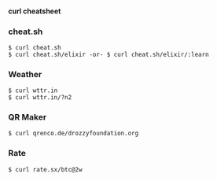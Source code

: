 #### curl cheatsheet

### cheat.sh

	$ curl cheat.sh
	$ curl cheat.sh/elixir -or- $ curl cheat.sh/elixir/:learn

### Weather

	$ curl wttr.in
	$ curl wttr.in/?n2

### QR Maker

	$ curl qrenco.de/drozzyfoundation.org

### Rate

	$ curl rate.sx/btc@2w

